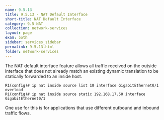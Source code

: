 ```yaml
---
name: 9.5.13
title: 9.5.13 - NAT Default Interface
short-title: NAT Default Interface
category: 9.5 NAT
collection: network-services
layout: page
exam: both
sidebar: services_sidebar
permalink: 9.5.13.html
folder: network-services
---
```

The NAT default interface feature allows all traffic received on the outside interface that does not already match an existing dynamic translation to be statically forwarded to an inside host.
```
R1(config)# ip nat inside source list 10 interface GigabitEthernet0/1 overload
R1(config)# ip nat inside source static 192.168.17.50 interface GigabitEthernet0/1
```
One use for this is for applications that use different outbound and inbound traffic flows.